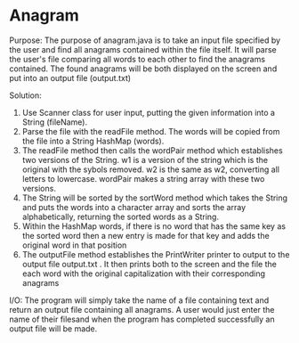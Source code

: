 
# Anagram

Purpose: 
The purpose of anagram.java is to take an input file specified by the user 
and find all anagrams contained within the file itself. It will parse the 
user's file comparing all words to each other to find the anagrams contained. 
The found anagrams will be both displayed on the screen and put into an output file (output.txt)

Solution: 
1. Use Scanner class for user input, putting the given information into a String (fileName). 
2. Parse the file with the readFile method. The words will be copied from the file into a String 
   HashMap (words). 
3. The readFile method then calls the wordPair method which establishes two versions of the 
   String. w1 is a version of the string which is the original with the sybols removed. w2 is 
   the same as w2, converting all letters to lowercase. wordPair makes a string array with these 
   two versions. 
4. The String will be sorted by the sortWord method which takes the String and puts the words 
   into a character array and sorts the array alphabetically, returning the sorted words as a 
   String. 
5. Within the HashMap words, if there is no word that has the same key as the sorted word then 
   a new entry is made for that key and adds the original word in that position 
6. The outputFile method establishes the PrintWriter printer to output to the output file 
   output.txt . It then prints both to the screen and the file the each word with the original 
   capitalization with their corresponding anagrams
   
I/O: 
The program will simply take the name of a file containing text and return an output file containing 
all anagrams. A user would just enter the name of their filesand when the program has completed 
successfully an output file will be made.
